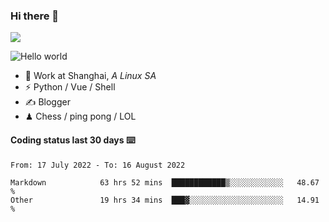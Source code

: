 ### Hi there 👋
![](https://komarev.com/ghpvc/?username=Xuhandsome)


<img src="https://github-readme-stats.vercel.app/api?username=XuHandsome&show_icons=true&theme=merko" alt="Hello world">

<br/>

- 🍻  Work at Shanghai, _A Linux SA_
- ⚡  Python / Vue / Shell
- ✍️  Blogger
- ♟  Chess / ping pong / LOL

#### Coding status last 30 days ⌨️

<!--START_SECTION:waka-->

```text
From: 17 July 2022 - To: 16 August 2022

Markdown            63 hrs 52 mins  ████████████▒░░░░░░░░░░░░   48.67 %
Other               19 hrs 34 mins  ███▓░░░░░░░░░░░░░░░░░░░░░   14.91 %
```

<!--END_SECTION:waka-->
